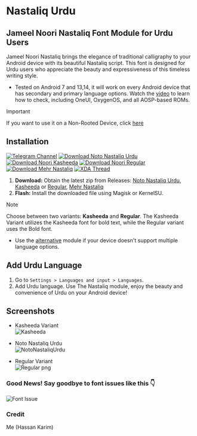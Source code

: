 # Nastaliq Urdu

## Jameel Noori Nastaliq Font Module for Urdu Users

Jameel Noori Nastaliq brings the elegance of traditional calligraphy to your Android device with its beautiful Nastaliq script. This font is designed for Urdu users who appreciate the beauty and expressiveness of this timeless writing style.

* Tested on Android 7 and 13,14, it will work on every Android device that has secondary and primary language options. Watch the [video](https://youtu.be/2xI-Kagl1yI?si=ja5x8huKUiWJnF9J&t=46) to learn how to check, including OneUI, OxygenOS, and all AOSP-based ROMs.

> [!Important]
>
> If you want to use it on a Non-Rooted Device, click [here](https://github.com/Hassan-kareem/Nastaliq-Urdu_font/tree/Non-Rooted)

## Installation

[![Telegram Channel](https://img.shields.io/badge/Join-Telegram-blue?style=plastic&logo=telegram)](https://t.me/HassansTechInsights)
[![Download Noto Nastaliq Urdu](https://img.shields.io/badge/Download-Noto%20Nastaliq%20Urdu-orange?style=plastic&logo=github)](https://github.com/Hassan-kareem/Nastaliq-Urdu_font/releases/download/NotoNastaliq-v2/NotoNastaliqUrdu-v2.zip)
[![Download Noori Kasheeda](https://img.shields.io/badge/Download-Noori%20Kasheeda-brightgreen?style=plastic&logo=github)](https://github.com/Hassan-kareem/Nastaliq-Urdu_font/releases/download/Noori-Kasheeda-v3/Nastaliq-Urdu_Kasheeda-v3.zip)
[![Download Noori Regular](https://img.shields.io/badge/Download-Noori%20Regular-darkgreen?style=plastic&logo=github)](https://github.com/Hassan-kareem/Nastaliq-Urdu_font/releases/download/Noori-Regular-v3/Nastaliq-Urdu_Regular-v3.zip)
[![Download Mehr Nastaliq](https://img.shields.io/badge/Download-Mehr%20Nastaliq-dark?style=plastic&logo=github)](https://github.com/Hassan-kareem/Nastaliq-Urdu_font/releases/download/MehrNastaliq-v1/Mehr_Nastaliq-Urdu-v1.zip)
[![XDA Thread](https://img.shields.io/badge/XDA%20Thread-Visit%20Now-green?style=plastic)](https://xdaforums.com/t/module-font-nastaliq-urdu-font.4645787/)

1. **Download:** Obtain the latest zip from Releases: [Noto Nastaliq Urdu](https://github.com/Hassan-kareem/Nastaliq-Urdu_font/releases/download/NotoNastaliq-v2/NotoNastaliqUrdu-v2.zip), [Kasheeda](https://github.com/Hassan-kareem/Nastaliq-Urdu_font/releases/download/Noori-Kasheeda-v3/Nastaliq-Urdu_Kasheeda-v3.zip) or [Regular](https://github.com/Hassan-kareem/Nastaliq-Urdu_font/releases/download/Noori-Regular-v3/Nastaliq-Urdu_Regular-v2.zip), [Mehr Nastaliq](https://github.com/Hassan-kareem/Nastaliq-Urdu_font/releases/download/MehrNastaliq-v1/Mehr_Nastaliq-Urdu-v1.zip)
2. **Flash:** Install the downloaded file using Magisk or KernelSU.

> [!NOTE]
> 
> Choose between two variants: **Kasheeda** and **Regular**. The Kasheeda Variant utilizes the Kasheeda font for bold text, while the Regular variant uses the Bold font.
> * Use the [alternative](https://github.com/Hassan-kareem/Nastaliq-Urdu_font/releases/download/NotoNastaliqUrdu-alt/NotoNastaliqUrdu-alt.zip) module if your device doesn't support multiple language options.

## Add Urdu Language

1. Go to `Settings > Languages and input > Languages`.
2. Add Urdu language.
Use The Nastaliq module, enjoy the beauty and convenience of Urdu on your Android device!

## Screenshots

* Kasheeda Variant <br> ![Kasheeda](https://github.com/Hassan-kareem/Nastaliq-Fonts/assets/144518310/245c7e76-07dc-4d4a-80c8-e8ab4a555b3d) <!-- Describing Kasheeda Variant -->
* Noto Nastaliq Urdu <br>
![NotoNastaliqUrdu](https://github.com/Hassan-kareem/Nastaliq-Urdu_font/assets/144518310/027aa95a-1913-400b-a99e-352ac280c858)

* Regular Variant <br>
![Regular png](https://github.com/Hassan-kareem/Nastaliq-Fonts/assets/144518310/b4af05c4-7751-41e0-9b10-39f43aff8428) <!-- Describing Regular Variant -->

### Good News! Say goodbye to font issues like this 👇

![Font Issue](https://github.com/Hassan-kareem/Nastaliq-Fonts/assets/144518310/85930501-fab5-4e85-b2e5-55592639ff14)

### Credit
Me (Hassan Karim)
